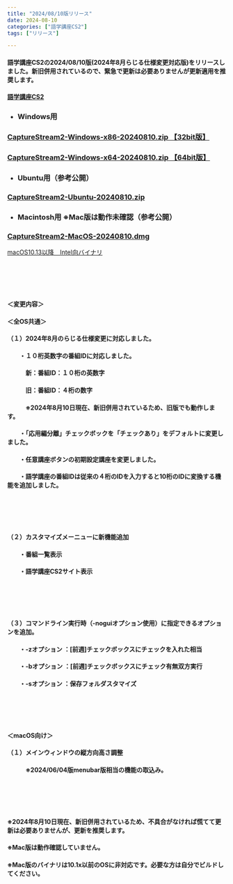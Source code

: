 ```yaml
---
title: "2024/08/10版リリース"
date: 2024-08-10
categories: ["語学講座CS2"]
tags: ["リリース"]

---
```

#### 語学講座CS2の2024/08/10版(2024年8月らじる仕様変更対応版)をリリースしました。新旧併用されているので、緊急で更新は必要ありませんが更新適用を推奨します。
#### [語学講座CS2](https://csreviser.github.io/CaptureStream2/)
* ### Windows用
### [CaptureStream2-Windows-x86-20240810.zip 【32bit版】](https://github.com/CSReviser/CaptureStream2/releases/download/20240810/CaptureStream2-Windows-x86-20240810.zip)
### [CaptureStream2-Windows-x64-20240810.zip 【64bit版】](https://github.com/CSReviser/CaptureStream2/releases/download/20240810/CaptureStream2-Windows-x64-20240810.zip) 　　　　　　　　　　　　　　　　　　
* ### Ubuntu用（参考公開）     
### [CaptureStream2-Ubuntu-20240810.zip](https://github.com/CSReviser/CaptureStream2/releases/download/20240810/CaptureStream2-Ubuntu-20240810.zip)
* ### Macintosh用  ※Mac版は動作未確認（参考公開）  
### [CaptureStream2-MacOS-20240810.dmg](https://github.com/CSReviser/CaptureStream2/releases/download/20240810/CaptureStream2-MacOS-20240810.dmg)


[macOS10.13以降　Intel向バイナリ](https://github.com/CSReviser/CaptureStream2/releases/download/20240810/CaptureStream2-MacOS-qt5-Intel-20240810.dmg)

####  　　　  
####  　　　  
#### ＜変更内容＞　　　
#### ＜全OS共通＞
#### （１）2024年8月のらじる仕様変更に対応しました。
#### 　　・１０桁英数字の番組IDに対応しました。
#### 　　　新：番組ID：１０桁の英数字
#### 　　　旧：番組ID：４桁の数字
#### 　　　※2024年8月10日現在、新旧併用されているため、旧版でも動作します。
#### 　　・「応用編分離」チェックボックを「チェックあり」をデフォルトに変更しました。
#### 　　・任意講座ボタンの初期設定講座を変更しました。
#### 　　・語学講座の番組IDは従来の４桁のIDを入力すると10桁のIDに変換する機能を追加しました。
####  　　　  
####  　　　  
#### （２）カスタマイズメーニューに新機能追加
#### 　　・番組一覧表示
#### 　　・語学講座CS2サイト表示
####  　　　  
####  　　　  
#### （３）コマンドライン実行時（-noguiオプション使用）に指定できるオプションを追加。
#### 　　・-zオプション ：[前週]チェックボックスにチェックを入れた相当
#### 　　・-bオプション ：[前週]チェックボックスにチェック有無双方実行
#### 　　・-sオプション ：保存フォルダスタマイズ
####  　　　  
####  　　　  
#### ＜macOS向け＞
#### （１）メインウィンドウの縦方向高さ調整
#### 　　　※2024/06/04版menubar版相当の機能の取込み。
####  　　　  
####  　　　  
#### ※2024年8月10日現在、新旧併用されているため、不具合がなければ慌てて更新は必要ありませんが、更新を推奨します。
#### ※Mac版は動作確認していません。
#### ※Mac版のバイナリは10.1x以前のOSに非対応です。必要な方は自分でビルドしてください。
####  　　　  
####  　　　  
####  　　　  
####  　　　  
